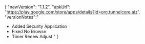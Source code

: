{
"newVersion": "1.1.2",
"apkUrl": "https://play.google.com/store/apps/details?id=org.tunnelcore.alz",
"versionNotes":"
- Added Security Application
- Fixed No Browse
- Timer Renew Adjust
"
}
